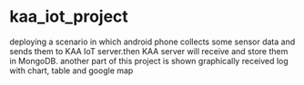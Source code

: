 # kaa_iot_project
deploying a scenario in which android phone collects some sensor data and sends them to KAA IoT server.then KAA server will receive and store them in MongoDB. another part of this project is shown graphically received log with chart, table and google map
